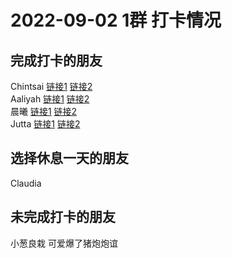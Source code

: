 # 2022-09-02 1群 打卡情况
## 完成打卡的朋友
Chintsai [链接1](http://mmbiz.qpic.cn/mmbiz_jpg/fKBOEML39zooDFjl5iblWd57jEnsfb3WZobWHYKia4ZzCfUhAqpCZcGJwKkUA7jItyfpicueSZcDvfJDPmt5ZWxhg/0) [链接2](http://mmbiz.qpic.cn/mmbiz_jpg/fKBOEML39zooDFjl5iblWd57jEnsfb3WZIDbvvObTTfRQundytK0VwesHIvO92QvdibexF9YFBOXcfwiaYKAbsibRg/0) <br>Aaliyah [链接1](http://mmbiz.qpic.cn/mmbiz_jpg/aBaDwGIjEcGsm9Rx3Bj7ibkqwJBhleiaLAwoSA4ul0Gf4lCf9bJcbXhfIsuAy2cdMCPjye27JqNp5H9r12d6eWPg/0) [链接2](http://mmbiz.qpic.cn/mmbiz_jpg/aBaDwGIjEcGsm9Rx3Bj7ibkqwJBhleiaLARgRcL6DSPhY3oZXES97Z846OHFCgt8h6aLiacen5snWm6fXrfTH62Rw/0) <br>晨曦 [链接1](http://mmbiz.qpic.cn/mmbiz_jpg/4rYayDxu0jXVpoJqOEH9PicJKpaFDBTxZk8pVlXa9mic7WoxWgB9ZxobDl6oD74fU2GKzALcCgMsyvKPXwx8Y0AQ/0) [链接2](http://mmbiz.qpic.cn/mmbiz_jpg/4rYayDxu0jXVpoJqOEH9PicJKpaFDBTxZKQLdVwgYjPfp9Q9zIv4Sy5febweLsEQHGgfucqFPoBuMSGfIKRiaxzg/0) <br>Jutta [链接1](http://mmbiz.qpic.cn/mmbiz_jpg/VX3QEib83oGzW7duduS7xxjx9DVC75HN7DGSBplYI8MbU0SuTD68zb0qF58AXnRvXiaDyQuGCVjc7rq1ww4tHEJw/0) [链接2](http://mmbiz.qpic.cn/mmbiz_jpg/VX3QEib83oGzW7duduS7xxjx9DVC75HN7KAqKPib14WZWUo8Gy9OnxIXLsHxLubTTeNOV9RAxb13EvwFyfcbzLNw/0) <br>
## 选择休息一天的朋友
Claudia

## 未完成打卡的朋友
小葱良栽
可爱爆了猪炮炮谊

